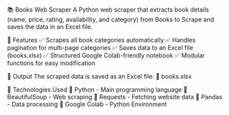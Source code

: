 📚 Books Web Scraper
A Python web scraper that extracts book details (name, price, rating, availability, and category) from Books to Scrape and saves the data in an Excel file.

🚀 Features
✅ Scrapes all book categories automatically
✅ Handles pagination for multi-page categories
✅ Saves data to an Excel file (books.xlsx)
✅ Structured Google Colab-friendly notebook
✅ Modular functions for easy modification

📝 Output
The scraped data is saved as an Excel file:
📁 books.xlsx

🤖 Technologies Used
🔹 Python - Main programming language
🔹 BeautifulSoup - Web scraping
🔹 Requests - Fetching website data
🔹 Pandas - Data processing
🔹 Google Colab - Python Environment
